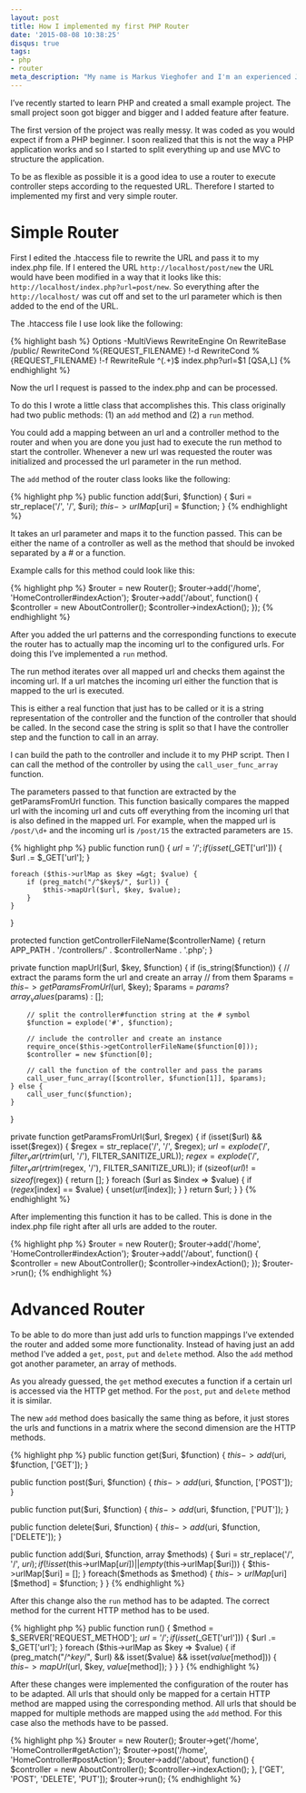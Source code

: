 ```yaml
---
layout: post
title: How I implemented my first PHP Router
date: '2015-08-08 10:38:25'
disqus: true
tags:
- php
- router
meta_description: "My name is Markus Vieghofer and I'm an experienced Java developer located in Austria. I write about Java, Android and other technology stuff."
---
```



I’ve recently started to learn PHP and created a small example project. The small project soon got bigger and bigger and I added feature after feature.

The first version of the project was really messy. It was coded as you would expect if from a PHP beginner. I soon realized that this is not the way a PHP application works and so I started to split everything up and use MVC to structure the application.

To be as flexible as possible it is a good idea to use a router to execute controller steps according to the requested URL. Therefore I started to implemented my first and very simple router.


# Simple Router

First I edited the .htaccess file to rewrite the URL and pass it to my index.php file. If I entered the URL `http://localhost/post/new` the URL would have been modified in a way that it looks like this: `http://localhost/index.php?url=post/new`. So everything after the `http://localhost/` was cut off and set to the url parameter which is then added to the end of the URL.

The .htaccess file I use look like the following:

{% highlight bash %}
Options -MultiViews
RewriteEngine On
RewriteBase /public/
RewriteCond %{REQUEST_FILENAME} !-d
RewriteCond %{REQUEST_FILENAME} !-f
RewriteRule ^(.+)$  index.php?url=$1 [QSA,L]
{% endhighlight %}

Now the url I request is passed to the index.php and can be processed.

To do this I wrote a little class that accomplishes this. This class originally had two public methods: (1) an `add` method and (2) a `run` method.

You could add a mapping between an url and a controller method to the router and when you are done you just had to execute the run method to start the controller. Whenever a new url was requested the router was initialized and processed the url parameter in the run method.

The `add` method of the router class looks like the following:

{% highlight php %}
public function add($uri, $function) {
    $uri = str_replace('/', '\/', $uri);
    $this->urlMap[$uri] = $function;
}
{% endhighlight %}

It takes an url parameter and maps it to the function passed. This can be either the name of a controller as well as the method that should be invoked separated by a # or a function.

Example calls for this method could look like this:

{% highlight php %}
$router = new Router();
$router->add('/home', 'HomeController#indexAction');
$router->add('/about', function() {
    $controller = new AboutController();
    $controller->indexAction();
});
{% endhighlight %}

After you added the url patterns and the corresponding functions to execute the router has to actually map the incoming url to the configured urls. For doing this I’ve implemented a `run` method.

The run method iterates over all mapped url and checks them against the incoming url. If a url matches the incoming url either the function that is mapped to the url is executed.

This is either a real function that just has to be called or it is a string representation of the controller and the function of the controller that should be called. In the second case the string is split so that I have the controller step and the function to call in an array.

I can build the path to the controller and include it to my PHP script. Then I can call the method of the controller by using the `call_user_func_array` function.

The parameters passed to that function are extracted by the getParamsFromUrl function. This function basically compares the mapped url with the incoming url and cuts off everything from the incoming url that is also defined in the mapped url. For example, when the mapped url is `/post/\d+` and the incoming url is `/post/15` the extracted parameters are `15`.

{% highlight php %}
public function run() {
    $url = '/';
    if (isset($_GET['url'])) {
        $url .= $_GET['url'];
    }

    foreach ($this->urlMap as $key =&gt; $value) {
        if (preg_match("/^$key$/", $url)) {
            $this->mapUrl($url, $key, $value);
        }
    }
}

protected function getControllerFileName($controllerName) {
    return APP_PATH . '/controllers/' . $controllerName . '.php';
}

private function mapUrl($url, $key, $function) {
    if (is_string($function)) {
        // extract the params form the url and create an array
        // from them
        $params = $this->getParamsFromUrl($url, $key);
        $params = $params ? array_values($params) : [];

        // split the controller#function string at the # symbol
        $function = explode('#', $function);

        // include the controller and create an instance
        require_once($this->getControllerFileName($function[0]));
        $controller = new $function[0];

        // call the function of the controller and pass the params      
        call_user_func_array([$controller, $function[1]], $params);
    } else {
        call_user_func($function);
    }
}

private function getParamsFromUrl($url, $regex) {
    if (isset($url) && isset($regex)) {
        $regex = str_replace('\/', '/', $regex);
        $url = explode('/', filter_var(rtrim($url, '/'), FILTER_SANITIZE_URL));
        $regex = explode('/', filter_var(rtrim($regex, '/'), FILTER_SANITIZE_URL));
        if (sizeof($url) != sizeof($regex)) {
            return [];
        }
        foreach ($url as $index =&gt; $value) {
            if ($regex[$index] == $value) {
                unset($url[$index]);
            }
        }
        return $url;
    }
}
{% endhighlight %}

After implementing this function it has to be called. This is done in the index.php file right after all urls are added to the router.

{% highlight php %}
$router = new Router();
$router->add('/home', 'HomeController#indexAction');
$router->add('/about', function() {
    $controller = new AboutController();
    $controller->indexAction();
});
$router->run();
{% endhighlight %}


# Advanced Router

To be able to do more than just add urls to function mappings I’ve extended the router and added some more functionality. Instead of having just an add method I’ve added a `get`, `post`, `put` and `delete` method. Also the `add` method got another parameter, an array of methods.

As you already guessed, the `get` method executes a function if a certain url is accessed via the HTTP get method. For the `post`, `put` and `delete` method it is similar.

The new `add` method does basically the same thing as before, it just stores the urls and functions in a matrix where the second dimension are the HTTP methods.

{% highlight php %}
public function get($uri, $function) {
    $this->add($uri, $function, ['GET']);
}

public function post($uri, $function) {
    $this->add($uri, $function, ['POST']);
}

public function put($uri, $function) {
    $this->add($uri, $function, ['PUT']);
}

public function delete($uri, $function) {
    $this->add($uri, $function, ['DELETE']);
}

public function add($uri, $function, array $methods) {
    $uri = str_replace('/', '\/', $uri);
    if (!isset($this->urlMap[$uri]) || empty($this->urlMap[$uri])) {
        $this->urlMap[$uri] = [];
    }
    foreach($methods as $method) {
        $this->urlMap[$uri][$method] = $function;
    }
}
{% endhighlight %}

After this change also the `run` method has to be adapted. The correct method for the current HTTP method has to be used.

{% highlight php %}
public function run() {
    $method = $_SERVER['REQUEST_METHOD'];
    $url = '/';
    if (isset($_GET['url'])) {
        $url .= $_GET['url'];
    }
    foreach ($this->urlMap as $key => $value) {
        if (preg_match("/^$key$/", $url) && isset($value) && isset($value[$method])) {
            $this->mapUrl($url, $key, $value[$method]);
        }
    }
}
{% endhighlight %}

After these changes were implemented the configuration of the router has to be adapted. All urls that should only be mapped for a certain HTTP method are mapped using the corresponding method. All urls that should be mapped for multiple methods are mapped using the `add` method. For this case also the methods have to be passed.

{% highlight php %}
$router = new Router();
$router->get('/home', 'HomeController#getAction');
$router->post('/home', 'HomeController#postAction');
$router->add('/about', function() {
    $controller = new AboutController();
    $controller->indexAction();
}, ['GET', 'POST', 'DELETE', 'PUT']);
$router->run();
{% endhighlight %}
